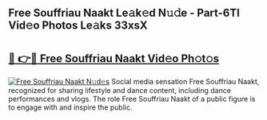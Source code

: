 ## Free Souffriau Naakt Le𝚊k𝚎d N𝚞𝚍e - Part-6TI Vid𝚎o Photos Le𝚊ks 33xsX

# <h2><a href="http://fb99ar.evod.top/?m=Free+Souffriau+Naakt">🔗 👉🔴 Free Souffriau Naakt Vid𝚎o Ph𝚘t𝚘s</a></h2>

[![Free Souffriau Naakt N𝚞d𝚎s](https://i.imgur.com/8V9OHl7.gif)](http://fb99ar.evod.top/?m=Free+Souffriau+Naakt)
Social media sensation Free Souffriau Naakt, recognized for sharing lifestyle and dance content, including dance performances and vlogs. The role Free Souffriau Naakt of a public figure is to engage with and inspire the public. 
